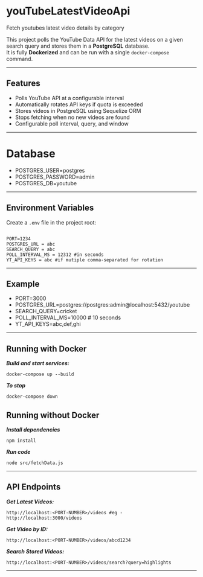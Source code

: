 # youTubeLatestVideoApi
Fetch youtubes latest video details by category 

This project polls the YouTube Data API for the latest videos on a given search query and stores them in a **PostgreSQL** database.  
It is fully **Dockerized** and can be run with a single `docker-compose` command.

---

## Features
- Polls YouTube API at a configurable interval
- Automatically rotates API keys if quota is exceeded
- Stores videos in PostgreSQL using Sequelize ORM
- Stops fetching when no new videos are found
- Configurable poll interval, query, and window

---

# Database
- POSTGRES_USER=postgres
- POSTGRES_PASSWORD=admin
- POSTGRES_DB=youtube

---

## Environment Variables

Create a `.env` file in the project root:
```env

PORT=1234
POSTGRES_URL = abc
SEARCH_QUERY = abc
POLL_INTERVAL_MS = 12312 #in seconds
YT_API_KEYS = abc #if mutiple comma-separated for rotation

```
---
## Example
- PORT=3000
- POSTGRES_URL=postgres://postgres:admin@localhost:5432/youtube
- SEARCH_QUERY=cricket
- POLL_INTERVAL_MS=10000   # 10 seconds
- YT_API_KEYS=abc,def,ghi
---

## Running with Docker

***Build and start services:***
```
docker-compose up --build
```
***To stop***
```
docker-compose down
```

## Running without Docker

***Install dependencies***
```
npm install
```

***Run code***
```
node src/fetchData.js
```
---

## API Endpoints

***Get Latest Videos:***
```
http://localhost:<PORT-NUMBER>/videos #eg - http://localhost:3000/videos
```
***Get Video by ID:***
```
http://localhost:<PORT-NUMBER>/videos/abcd1234 
```
***Search Stored Videos:***
```
http://localhost:<PORT-NUMBER>/videos/search?query=highlights
```
---
